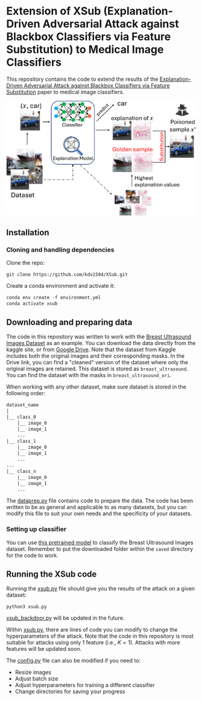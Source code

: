 # Extension of XSub (Explanation-Driven Adversarial Attack against Blackbox Classifiers via Feature Substitution) to Medical Image Classifiers

This repository contains the code to extend the results of the [Explanation-Driven Adversarial Attack against Blackbox Classifiers via Feature Substitution](https://ieeexplore.ieee.org/document/10825935) paper to medical image classifiers. 

![Overview of the attack](framework.png)

## Installation 

### Cloning and handling dependencies 

Clone the repo:

```
git clone https://github.com/kdv1504/XSub.git
```

Create a conda environment and activate it:

```
conda env create -f environment.yml
conda activate xsub
```

## Downloading and preparing data 

The code in this repository was written to work with the [Breast Ultrasound Images Dataset](https://www.kaggle.com/datasets/aryashah2k/breast-ultrasound-images-dataset/data) as an example. You can download the data directly from the kaggle site, or from [Google Drive](https://drive.google.com/drive/folders/1oXBbcrzAxSqokRGvyruX98bcjnlyTmOf?usp=drive_link). Note that the dataset from Kaggle includes both the original images and their corresponding masks. In the Drive link, you can find a "cleaned" version of the dataset where only the original images are retained. This dataset is stored as ```breast_ultrasound```. You can find the dataset with the masks in ```breast_ultrasound_ori```.

When working with any other dataset, make sure dataset is stored in the following order:
```
dataset_name
|
|__ class_0 
    |__ image_0
    |__ image_1
    ...
|__ class_1
    |__ image_0
    |__ image_1
    ...
...
|__ class_n
    |__ image_0
    |__ image_1
    ...
```
The [dataprep.py](dataprep.py) file contains code to prepare the data. The code has been written to be as general and applicable to as many datasets, but you can modify this file to suit your own needs and the specificity of your datasets. 

### Setting up classifier
You can use [this pretrained model](https://drive.google.com/drive/folders/1Iq29jV_vktPM2BNEEi98BM7YzOKZSnUE?usp=drive_link) to classify the Breast Ultrasound Images dataset. Remember to put the downloaded folder within the ```saved``` directory for the code to work.  

## Running the XSub code 
Running the [xsub.py](xsub.py) file should give you the results of the attack on a given dataset:
```
python3 xsub.py
```
[xsub_backdoor.py](xsub_backdoor.py) will be updated in the future.

Within [xsub.py](xsub.py), there are lines of code you can modify to change the hyperparameters of the attack. Note that the code in this repository is most suitable for attacks using only 1 feature (i.e., $K=1$). Attacks with more features will be updated soon. 

The [config.py](utils/config.py) file can also be modified if you need to:
- Resize images
- Adjust batch size
- Adjust hyperparameters for training a different classifier
- Change directories for saving your progress


